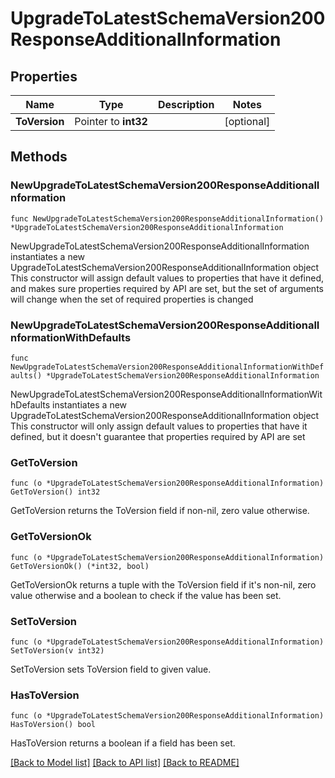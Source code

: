 # UpgradeToLatestSchemaVersion200ResponseAdditionalInformation

## Properties

Name | Type | Description | Notes
------------ | ------------- | ------------- | -------------
**ToVersion** | Pointer to **int32** |  | [optional] 

## Methods

### NewUpgradeToLatestSchemaVersion200ResponseAdditionalInformation

`func NewUpgradeToLatestSchemaVersion200ResponseAdditionalInformation() *UpgradeToLatestSchemaVersion200ResponseAdditionalInformation`

NewUpgradeToLatestSchemaVersion200ResponseAdditionalInformation instantiates a new UpgradeToLatestSchemaVersion200ResponseAdditionalInformation object
This constructor will assign default values to properties that have it defined,
and makes sure properties required by API are set, but the set of arguments
will change when the set of required properties is changed

### NewUpgradeToLatestSchemaVersion200ResponseAdditionalInformationWithDefaults

`func NewUpgradeToLatestSchemaVersion200ResponseAdditionalInformationWithDefaults() *UpgradeToLatestSchemaVersion200ResponseAdditionalInformation`

NewUpgradeToLatestSchemaVersion200ResponseAdditionalInformationWithDefaults instantiates a new UpgradeToLatestSchemaVersion200ResponseAdditionalInformation object
This constructor will only assign default values to properties that have it defined,
but it doesn't guarantee that properties required by API are set

### GetToVersion

`func (o *UpgradeToLatestSchemaVersion200ResponseAdditionalInformation) GetToVersion() int32`

GetToVersion returns the ToVersion field if non-nil, zero value otherwise.

### GetToVersionOk

`func (o *UpgradeToLatestSchemaVersion200ResponseAdditionalInformation) GetToVersionOk() (*int32, bool)`

GetToVersionOk returns a tuple with the ToVersion field if it's non-nil, zero value otherwise
and a boolean to check if the value has been set.

### SetToVersion

`func (o *UpgradeToLatestSchemaVersion200ResponseAdditionalInformation) SetToVersion(v int32)`

SetToVersion sets ToVersion field to given value.

### HasToVersion

`func (o *UpgradeToLatestSchemaVersion200ResponseAdditionalInformation) HasToVersion() bool`

HasToVersion returns a boolean if a field has been set.


[[Back to Model list]](../README.md#documentation-for-models) [[Back to API list]](../README.md#documentation-for-api-endpoints) [[Back to README]](../README.md)


